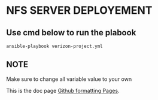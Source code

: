 # NFS SERVER DEPLOYEMENT

## Use cmd below to run the plabook
```
ansible-playbook verizon-project.yml
```

## NOTE
Make sure to change all variable value to your own

This is the doc page [Github formatting Pages](https://docs.github.com/en/get-started/writing-on-github/getting-started-with-writing-and-formatting-on-github/basic-writing-and-formatting-syntax).
